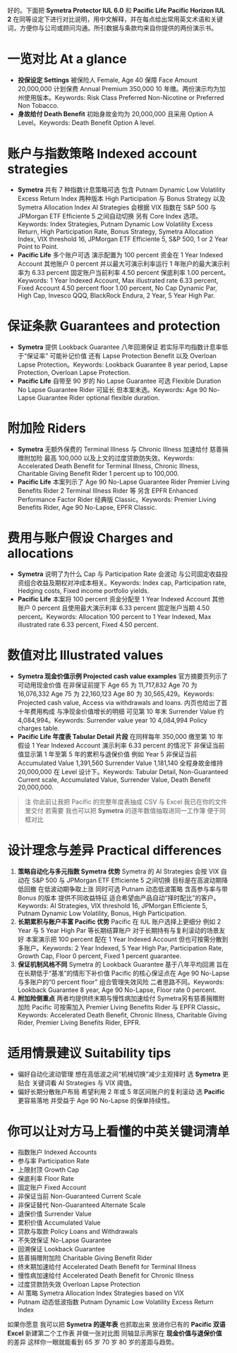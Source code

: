 好的。下面把 **Symetra Protector IUL 6.0** 和 **Pacific Life Pacific Horizon IUL 2** 在同等设定下进行对比说明，用中文解释，并在每点给出常用英文术语和关键词，方便你与公司或顾问沟通。所引数据与条款均来自你提供的两份演示书。&#x20;

# 一览对比 At a glance

* **投保设定 Settings**
  被保险人 Female, Age 40 保障 Face Amount 20,000,000 计划保费 Annual Premium 350,000 10 年缴。两份演示均为加州使用版本。Keywords: Risk Class Preferred Non-Nicotine or Preferred Non Tobacco.
* **身故给付 Death Benefit**
  初始身故金均为 20,000,000 且采用 Option A Level。Keywords: Death Benefit Option A level.

# 账户与指数策略 Indexed account strategies

* **Symetra**
  共有 7 种指数计息策略可选 包含 Putnam Dynamic Low Volatility Excess Return Index 两种版本 High Participation 与 Bonus Strategy 以及 Symetra Allocation Index AI Strategies 会根据 VIX 指数在 S\&P 500 与 JPMorgan ETF Efficiente 5 之间自动切换 另有 Core Index 选项。Keywords: Index Strategies, Putnam Dynamic Low Volatility Excess Return, High Participation Rate, Bonus Strategy, Symetra Allocation Index, VIX threshold 16, JPMorgan ETF Efficiente 5, S\&P 500, 1 or 2 Year Point to Point.&#x20;
* **Pacific Life**
  多个账户可选 演示配置为 100 percent 资金在 1 Year Indexed Account 其他账户 0 percent 并以最大可演示利率运行 1 年账户的最大演示利率为 6.33 percent 固定账户当前利率 4.50 percent 保底利率 1.00 percent。Keywords: 1 Year Indexed Account, Max illustrated rate 6.33 percent, Fixed Account 4.50 percent floor 1.00 percent, No Cap Dynamic Par, High Cap, Invesco QQQ, BlackRock Endura, 2 Year, 5 Year High Par.&#x20;

# 保证条款 Guarantees and protection

* **Symetra**
  提供 Lookback Guarantee 八年回溯保证 若实际平均指数计息率低于“保证率” 可能补记价值 还有 Lapse Protection Benefit 以及 Overloan Lapse Protection。Keywords: Lookback Guarantee 8 year period, Lapse Protection, Overloan Lapse Protection.
* **Pacific Life**
  自带至 90 岁的 No Lapse Guarantee 可选 Flexible Duration No Lapse Guarantee Rider 可延长 但本案未选。Keywords: Age 90 No-Lapse Guarantee Rider optional flexible duration.&#x20;

# 附加险 Riders

* **Symetra**
  无额外保费的 Terminal Illness 与 Chronic Illness 加速给付 慈善捐赠附加险 最高 100,000 以及上文的过度贷款防失效。Keywords: Accelerated Death Benefit for Terminal Illness, Chronic Illness, Charitable Giving Benefit Rider 1 percent up to 100,000.&#x20;
* **Pacific Life**
  本案列示了 Age 90 No-Lapse Guarantee Rider Premier Living Benefits Rider 2 Terminal Illness Rider 等 另含 EPFR Enhanced Performance Factor Rider 经典版 Classic。Keywords: Premier Living Benefits Rider, Age 90 No-Lapse, EPFR Classic.

# 费用与账户假设 Charges and allocations

* **Symetra**
  说明了为什么 Cap 与 Participation Rate 会波动 与公司固定收益投资组合收益及期权对冲成本相关。Keywords: Index cap, Participation rate, Hedging costs, Fixed income portfolio yields.&#x20;
* **Pacific Life**
  本案将 100 percent 资金分配至 1 Year Indexed Account 其他账户 0 percent 且使用最大演示利率 6.33 percent 固定账户当期 4.50 percent。Keywords: Allocation 100 percent to 1 Year Indexed, Max illustrated rate 6.33 percent, Fixed 4.50 percent.&#x20;

# 数值对比 Illustrated values

* **Symetra 现金价值示例 Projected cash value examples**
  官方摘要页列示了可动用现金价值 在非保证前提下 Age 65 为 11,717,832 Age 70 为 16,076,332 Age 75 为 22,160,123 Age 80 为 30,565,429。Keywords: Projected cash value, Access via withdrawals and loans.&#x20;
  内页也给出了首十年费用构成 与净现金价值增长的明细 可见第 10 年末 Surrender Value 约 4,084,994。Keywords: Surrender value year 10 4,084,994 Policy charges table.&#x20;
* **Pacific Life 年度表 Tabular Detail 片段**
  在同样每年 350,000 缴至第 10 年 假设 1 Year Indexed Account 演示利率 6.33 percent 的情况下 非保证当前值显示第 1 年至第 5 年的累积与退保价值 例如 Year 5 非保证当前 Accumulated Value 1,391,560 Surrender Value 1,181,140 全程身故金维持 20,000,000 在 Level 设计下。Keywords: Tabular Detail, Non-Guaranteed Current scale, Accumulated Value, Surrender Value, Death Benefit 20,000,000.&#x20;

> 注 你此前让我把 Pacific 的完整年度表抽成 CSV 与 Excel 我已在你的文件里交付 若需要 我也可以把 **Symetra** 的逐年数值抽取进同一工作簿 便于同框对比

# 设计理念与差异 Practical differences

1. **策略自动化与多元指数 Symetra 优势**
   Symetra 的 AI Strategies 会按 VIX 自动在 S\&P 500 与 JPMorgan ETF Efficiente 5 之间切换 目标是在高波动期降低回撤 在低波动期争取上涨 同时可选 Putnam 动态低波策略 含高参与率与带 Bonus 的版本 提供不同收益特征 适合希望由产品自动“择时配比”的客户。Keywords: AI Strategies, VIX threshold 16, JPMorgan Efficiente 5, Putnam Dynamic Low Volatility, Bonus, High Participation.&#x20;
2. **长期累积与账户丰富 Pacific 优势**
   Pacific 在 IUL 账户选择上更细分 例如 2 Year 与 5 Year High Par 等长期结算账户 对于长期持有与复利滚动的场景友好 本案演示把 100 percent 配在 1 Year Indexed Account 但也可按需分散到多账户。Keywords: 2 Year Indexed, 5 Year High Par, Participation Rate, Growth Cap, Floor 0 percent, Fixed 1 percent guarantee.&#x20;
3. **保证机制风格不同**
   Symetra 的 Lookback Guarantee 基于八年平均回溯 旨在在长期低于“基准”的情形下补价值 Pacific 的核心保证点在 Age 90 No-Lapse 与多账户的“0 percent floor” 组合管理失效风险 二者思路不同。Keywords: Lookback Guarantee 8 year, Age 90 No-Lapse, Floor rate 0 percent.
4. **附加险侧重点**
   两者均提供终末期与慢性病加速给付 Symetra另有慈善捐赠附加险 Pacific 可按需加入 Premier Living Benefits Rider 与 EPFR Classic。Keywords: Accelerated Death Benefit, Chronic Illness, Charitable Giving Rider, Premier Living Benefits Rider, EPFR.

# 适用情景建议 Suitability tips

* 偏好自动化波动管理 想在高低波之间“机械切换”减少主观择时 选 **Symetra** 更贴合 关键词看 AI Strategies 与 VIX 阈值。
* 偏好长期分散账户布局 希望利用 2 年或 5 年区间账户的复利滚动 选 **Pacific** 更容易落地 并受益于 Age 90 No-Lapse 的保单持续性。

# 你可以让对方马上看懂的中英关键词清单

* 指数账户 Indexed Accounts
* 参与率 Participation Rate
* 上限封顶 Growth Cap
* 保底利率 Floor Rate
* 固定账户 Fixed Account
* 非保证当前 Non-Guaranteed Current Scale
* 非保证替代 Non-Guaranteed Alternate Scale
* 退保价值 Surrender Value
* 累积价值 Accumulated Value
* 贷款与取款 Policy Loans and Withdrawals
* 不失效保证 No-Lapse Guarantee
* 回溯保证 Lookback Guarantee
* 慈善捐赠附加险 Charitable Giving Benefit Rider
* 终末期加速给付 Accelerated Death Benefit for Terminal Illness
* 慢性病加速给付 Accelerated Death Benefit for Chronic Illness
* 过度贷款防失效 Overloan Lapse Protection
* AI 策略 Symetra Allocation Index Strategies based on VIX
* Putnam 动态低波指数 Putnam Dynamic Low Volatility Excess Return Index

如果你愿意 我可以把 **Symetra 的逐年表** 也抓取出来 放进你已有的 **Pacific 双语 Excel** 新建第二个工作表 并做一张对比图 同轴显示两家在 **现金价值与退保价值** 的差异 这样你一眼就能看到 65 岁 70 岁 80 岁的差距与趋势。

